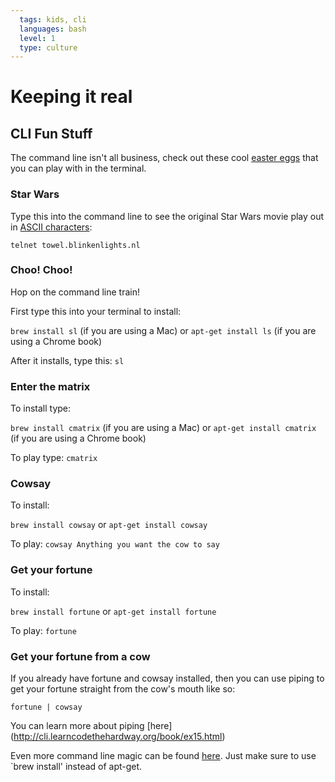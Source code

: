 ```yaml
---
  tags: kids, cli
  languages: bash
  level: 1
  type: culture
---
```


# Keeping it real

## CLI Fun Stuff

The command line isn't all business, check out these cool [easter eggs](http://gizmodo.com/a-brief-history-of-easter-eggs-in-tech-5900026) that you can play with in the terminal.

### Star Wars
Type this into the command line to see the original Star Wars movie play out in [ASCII characters](http://www.asciitable.com/): 

`telnet towel.blinkenlights.nl`

### Choo! Choo!

Hop on the command line train! 

First type this into your terminal to install: 

`brew install sl` (if you are using a Mac)
or
`apt-get install ls` (if you are using a Chrome book)

After it installs, type this: `sl`

### Enter the matrix

To install type: 

`brew install cmatrix` (if you are using a Mac)
or
`apt-get install cmatrix` (if you are using a Chrome book)

To play type: `cmatrix`

### Cowsay

To install: 

`brew install cowsay`
or
`apt-get install cowsay` 

To play: `cowsay Anything you want the cow to say`


### Get your fortune

To install: 

`brew install fortune`
or
`apt-get install fortune` 

To play: `fortune`


### Get your fortune from a cow

If you already have fortune and cowsay installed, then you can use piping to get your fortune straight from the cow's mouth like so:

`fortune | cowsay`

You can learn more about piping [here] (http://cli.learncodethehardway.org/book/ex15.html)

Even more command line magic can be found [here](http://www.tecmint.com/20-funny-commands-of-linux-or-linux-is-fun-in-terminal/). Just make sure to use `brew install' instead of apt-get.


